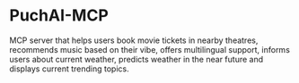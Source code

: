 # PuchAI-MCP
MCP server that helps users book movie tickets in nearby theatres, recommends music based on their vibe, offers multilingual support, informs users about current weather, predicts weather in the near future and displays current trending topics.
